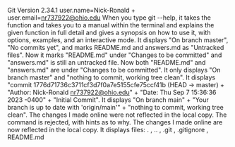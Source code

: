 Git Version 2.34.1
user.name=Nick-Ronald + user.email=nr737922@ohio.edu
When you type git --help, it takes the function and takes you to a manual within the terminal and explains the given function in full detail and gives a synopsis on how to use it, with options, examples, and an interactive mode.
It displays "On branch master", "No commits yet", and marks README.md and answers.md as "Untracked files".
Now it marks "README.md" under "Changes to be committed" and "answers.md" is still an untracked file.
Now both "README.md" and "answers.md" are under "Changes to be committed".
It only displays "On branch master" and "nothing to commit, working tree clean".
It displays "commit 1776d71736c3711cf3d7f0a7e5155cfe75ccf41b (HEAD -> master) + "Author: Nick-Ronald <nr737922@ohio.edu>" + "Date: Thu Sep 7 15:36:36 2023 -0400" + "Initial Commit".
It displays "On branch main" + "Your branch is up to date with 'origin/main'" + "nothing to commit, working tree clean".
The changes I made online were not reflected in the local copy.
The command is rejected, with hints as to why.
The changes I made online are now reflected in the local copy.
It displays files: . , .. , .git , .gitignore , README.md

